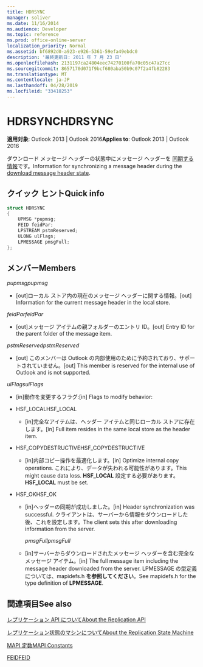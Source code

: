 ```yaml
---
title: HDRSYNC
manager: soliver
ms.date: 11/16/2014
ms.audience: Developer
ms.topic: reference
ms.prod: office-online-server
localization_priority: Normal
ms.assetid: bf6892d0-a923-e926-5361-59efa49ebdc0
description: '最終更新日: 2011 年 7 月 23 日'
ms.openlocfilehash: 2131197ca24804eec74270100fa70c05c47a27cc
ms.sourcegitcommit: 8657170d071f9bcf680aba50b9c07f2a4fb82283
ms.translationtype: MT
ms.contentlocale: ja-JP
ms.lasthandoff: 04/28/2019
ms.locfileid: "33410253"
---
```

# <a name="hdrsync"></a><span data-ttu-id="9e81c-103">HDRSYNC</span><span class="sxs-lookup"><span data-stu-id="9e81c-103">HDRSYNC</span></span>

  
  
<span data-ttu-id="9e81c-104">**適用対象**: Outlook 2013 | Outlook 2016</span><span class="sxs-lookup"><span data-stu-id="9e81c-104">**Applies to**: Outlook 2013 | Outlook 2016</span></span> 
  
<span data-ttu-id="9e81c-105">ダウンロード メッセージ ヘッダーの状態中にメッセージ ヘッダーを [同期する情報](download-message-header-state.md)です。</span><span class="sxs-lookup"><span data-stu-id="9e81c-105">Information for synchronizing a message header during the [download message header state](download-message-header-state.md).</span></span>
  
## <a name="quick-info"></a><span data-ttu-id="9e81c-106">クイック ヒント</span><span class="sxs-lookup"><span data-stu-id="9e81c-106">Quick info</span></span>

```cpp
struct HDRSYNC 
{ 
    UPMSG *pupmsg; 
    FEID feidPar; 
    LPSTREAM pstmReserved; 
    ULONG ulFlags; 
    LPMESSAGE pmsgFull; 
};
```

## <a name="members"></a><span data-ttu-id="9e81c-107">メンバー</span><span class="sxs-lookup"><span data-stu-id="9e81c-107">Members</span></span>

 <span data-ttu-id="9e81c-108">_pupmsg_</span><span class="sxs-lookup"><span data-stu-id="9e81c-108">_pupmsg_</span></span>
  
- <span data-ttu-id="9e81c-109">[out]ローカル ストア内の現在のメッセージ ヘッダーに関する情報。</span><span class="sxs-lookup"><span data-stu-id="9e81c-109">[out] Information for the current message header in the local store.</span></span>
    
 <span data-ttu-id="9e81c-110">_feidPar_</span><span class="sxs-lookup"><span data-stu-id="9e81c-110">_feidPar_</span></span>
  
- <span data-ttu-id="9e81c-111">[out]メッセージ アイテムの親フォルダーのエントリ ID。</span><span class="sxs-lookup"><span data-stu-id="9e81c-111">[out] Entry ID for the parent folder of the message item.</span></span>
    
 <span data-ttu-id="9e81c-112">_pstmReserved_</span><span class="sxs-lookup"><span data-stu-id="9e81c-112">_pstmReserved_</span></span>
  
- <span data-ttu-id="9e81c-113">[out] このメンバーは Outlook の内部使用のために予約されており、サポートされていません。</span><span class="sxs-lookup"><span data-stu-id="9e81c-113">[out] This member is reserved for the internal use of Outlook and is not supported.</span></span> 
    
 <span data-ttu-id="9e81c-114">_ulFlags_</span><span class="sxs-lookup"><span data-stu-id="9e81c-114">_ulFlags_</span></span>
  
- <span data-ttu-id="9e81c-115">[in]動作を変更するフラグ:</span><span class="sxs-lookup"><span data-stu-id="9e81c-115">[in] Flags to modify behavior:</span></span>
    
- <span data-ttu-id="9e81c-116">HSF_LOCAL</span><span class="sxs-lookup"><span data-stu-id="9e81c-116">HSF_LOCAL</span></span>
    
  - <span data-ttu-id="9e81c-117">[in]完全なアイテムは、ヘッダー アイテムと同じローカル ストアに存在します。</span><span class="sxs-lookup"><span data-stu-id="9e81c-117">[in] Full item resides in the same local store as the header item.</span></span>
    
- <span data-ttu-id="9e81c-118">HSF_COPYDESTRUCTIVE</span><span class="sxs-lookup"><span data-stu-id="9e81c-118">HSF_COPYDESTRUCTIVE</span></span>
    
  -  <span data-ttu-id="9e81c-119">[in]内部コピー操作を最適化します。</span><span class="sxs-lookup"><span data-stu-id="9e81c-119">[in] Optimize internal copy operations.</span></span> <span data-ttu-id="9e81c-120">これにより、データが失われる可能性があります。</span><span class="sxs-lookup"><span data-stu-id="9e81c-120">This might cause data loss.</span></span> <span data-ttu-id="9e81c-121">**HSF_LOCAL** 設定する必要があります。</span><span class="sxs-lookup"><span data-stu-id="9e81c-121">**HSF_LOCAL** must be set.</span></span> 
    
- <span data-ttu-id="9e81c-122">HSF_OK</span><span class="sxs-lookup"><span data-stu-id="9e81c-122">HSF_OK</span></span>
    
  - <span data-ttu-id="9e81c-123">[in]ヘッダーの同期が成功しました。</span><span class="sxs-lookup"><span data-stu-id="9e81c-123">[in] Header synchronization was successful.</span></span> <span data-ttu-id="9e81c-124">クライアントは、サーバーから情報をダウンロードした後、これを設定します。</span><span class="sxs-lookup"><span data-stu-id="9e81c-124">The client sets this after downloading information from the server.</span></span>
    
     <span data-ttu-id="9e81c-125">_pmsgFull_</span><span class="sxs-lookup"><span data-stu-id="9e81c-125">_pmsgFull_</span></span>
    
  - <span data-ttu-id="9e81c-126">[in]サーバーからダウンロードされたメッセージ ヘッダーを含む完全なメッセージ アイテム。</span><span class="sxs-lookup"><span data-stu-id="9e81c-126">[in] The full message item including the message header downloaded from the server.</span></span> <span data-ttu-id="9e81c-127">LPMESSAGE の型定義については、mapidefs.h **を参照してください**。</span><span class="sxs-lookup"><span data-stu-id="9e81c-127">See mapidefs.h for the type definition of **LPMESSAGE**.</span></span> 
    
## <a name="see-also"></a><span data-ttu-id="9e81c-128">関連項目</span><span class="sxs-lookup"><span data-stu-id="9e81c-128">See also</span></span>



[<span data-ttu-id="9e81c-129">レプリケーション API について</span><span class="sxs-lookup"><span data-stu-id="9e81c-129">About the Replication API</span></span>](about-the-replication-api.md)
  
[<span data-ttu-id="9e81c-130">レプリケーション状態のマシンについて</span><span class="sxs-lookup"><span data-stu-id="9e81c-130">About the Replication State Machine</span></span>](about-the-replication-state-machine.md)
  
[<span data-ttu-id="9e81c-131">MAPI 定数</span><span class="sxs-lookup"><span data-stu-id="9e81c-131">MAPI Constants</span></span>](mapi-constants.md)
  
[<span data-ttu-id="9e81c-132">FEID</span><span class="sxs-lookup"><span data-stu-id="9e81c-132">FEID</span></span>](feid.md)

